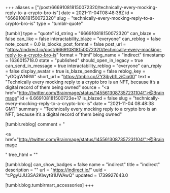 +++
aliases = ["/post/666910818150072320/technically-every-mocking-reply-to-a-crypto-bro-is"]
date = 2021-11-04T08:48:38Z
id = "666910818150072320"
slug = "technically-every-mocking-reply-to-a-crypto-bro-is"
type = "tumblr-quote"

[tumblr]
type = "quote"
id_string = "666910818150072320"
can_blaze = false
can_like = false
interactability_blaze = "everyone"
can_reblog = false
note_count = 0.0
is_blocks_post_format = false
post_url = "https://indirect.io/post/666910818150072320/technically-every-mocking-reply-to-a-crypto-bro-is"
format = "html"
blog_name = "indirect"
timestamp = 1636015718.0
state = "published"
should_open_in_legacy = true
can_send_in_message = true
interactability_reblog = "everyone"
can_reply = false
display_avatar = true
is_blaze_pending = false
reblog_key = "yGQgWNRW"
short_url = "https://tmblr.co/ZY3jbyb1LziCiq00"
text = "Technically every mocking reply to a crypto bro is an NFT, because it&rsquo;s a digital record of them being owned"
source = "<a href=\"http://twitter.com/Brainmage/status/1455613087357231104\">@Brainmage</a>"
id = 6.669108181500723e+17
is_blazed = false
slug = "technically-every-mocking-reply-to-a-crypto-bro-is"
date = "2021-11-04 08:48:38 GMT"
summary = "Technically every mocking reply to a crypto bro is an NFT, because it’s a digital record of them being owned"

[tumblr.reblog]
comment = "<p><a href=\"http://twitter.com/Brainmage/status/1455613087357231104\">@Brainmage</a></p>"
tree_html = ""

[tumblr.blog]
can_show_badges = false
name = "indirect"
title = "indirect"
description = ""
url = "https://indirect.io/"
uuid = "t:PgyUJU3SA2Klwyt81UWAwQ"
updated = 1739927643.0

[tumblr.blog.tumblrmart_accessories]
+++

